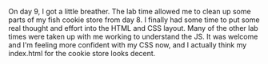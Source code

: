 On day 9, I got a little breather. The lab time allowed me to clean up some parts
of my fish cookie store from day 8. I finally had some time to put some real
thought and effort into the HTML and CSS layout. Many of the other lab times
were taken up with me working to understand the JS. It was welcome and I'm feeling
more confident with my CSS now, and I actually think my index.html for the
cookie store looks decent.
